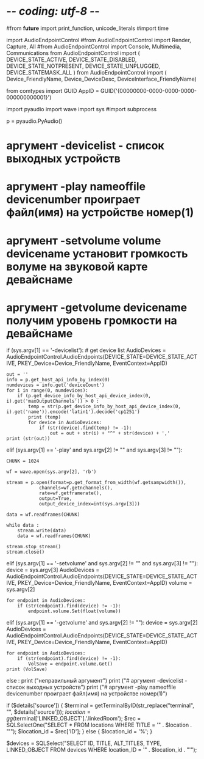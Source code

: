 # -*- coding: utf-8 -*-
#from __future__ import print_function, unicode_literals
#import time

import AudioEndpointControl
#from AudioEndpointControl import Render, Capture, All
#from AudioEndpointControl import Console, Multimedia, Communications
from AudioEndpointControl import (
    DEVICE_STATE_ACTIVE,
    DEVICE_STATE_DISABLED,
    DEVICE_STATE_NOTPRESENT,
    DEVICE_STATE_UNPLUGGED,
    DEVICE_STATEMASK_ALL
    )
from AudioEndpointControl import (
    Device_FriendlyName,
    Device_DeviceDesc,
    DeviceInterface_FriendlyName)

from comtypes import GUID
AppID = GUID('{00000000-0000-0000-0000-000000000001}')

import pyaudio
import wave
import sys
#import subprocess


p = pyaudio.PyAudio()

# аргумент -devicelist - список выходных устройств
# аргумент -play nameoffile devicenumber проиграет файл(имя) на устройстве номер(1) 
# аргумент -setvolume volume  devicename установит громкость волуме на звуковой карте девайснаме
# аргумент -getvolume devicename получим уровень громкости на девайснаме

if (sys.argv[1] == '-devicelist'):
    # get device list
    AudioDevices = AudioEndpointControl.AudioEndpoints(DEVICE_STATE=DEVICE_STATE_ACTIVE, PKEY_Device=Device_FriendlyName, EventContext=AppID)

    out = ''
    info = p.get_host_api_info_by_index(0)
    numdevices = info.get('deviceCount')
    for i in range(0, numdevices):
        if (p.get_device_info_by_host_api_device_index(0, i).get('maxOutputChannels')) > 0 :
            temp = str(p.get_device_info_by_host_api_device_index(0, i).get('name')).encode('latin1').decode('cp1251')
            print (temp)
            for device in AudioDevices:
                if (str(device).find(temp) != -1):
                    out = out + str(i) + "^" + str(device) + ','
    print (str(out))


elif (sys.argv[1] == '-play' and sys.argv[2] != "" and sys.argv[3] != ""):

    CHUNK = 1024

    wf = wave.open(sys.argv[2], 'rb')

    stream = p.open(format=p.get_format_from_width(wf.getsampwidth()),
                channels=wf.getnchannels(),
                rate=wf.getframerate(),
                output=True,
                output_device_index=int(sys.argv[3]))

    data = wf.readframes(CHUNK)

    while data :
        stream.write(data)
        data = wf.readframes(CHUNK)

    stream.stop_stream()
    stream.close()
    
elif (sys.argv[1] == '-setvolume' and sys.argv[2] != "" and sys.argv[3] != ""):
    device = sys.argv[3]
    AudioDevices = AudioEndpointControl.AudioEndpoints(DEVICE_STATE=DEVICE_STATE_ACTIVE, PKEY_Device=Device_FriendlyName, EventContext=AppID)
    volume = sys.argv[2]
    
    for endpoint in AudioDevices:
        if (str(endpoint).find(device) != -1):
            endpoint.volume.Set(float(volume))
elif (sys.argv[1] == '-getvolume' and sys.argv[2] != ""):
    device = sys.argv[2]
    AudioDevices = AudioEndpointControl.AudioEndpoints(DEVICE_STATE=DEVICE_STATE_ACTIVE, PKEY_Device=Device_FriendlyName, EventContext=AppID)
    
    for endpoint in AudioDevices:
        if (str(endpoint).find(device) != -1):
            VolSave = endpoint.volume.Get()
    print (VolSave)

else :
	print ("неправильный аргумент")	
	print ("# аргумент -devicelist - список выходных устройств")
	print ("# аргумент -play nameoffile devicenumber проиграет файл(имя) на устройстве номер(1)")










if ($details['source']) {
	$terminal = getTerminalByID(str_replace("terminal", "", $details['source']));
	$location = gg($terminal['LINKED_OBJECT'].'.linkedRoom');
	$rec = SQLSelectOne("SELECT * FROM locations WHERE TITLE = '" . $location . "'");
	$location_id = $rec['ID'];
} else {
	$location_id = '%';
}










$devices = SQLSelect("SELECT ID, TITLE, ALT_TITLES, TYPE, LINKED_OBJECT FROM devices WHERE location_ID = '" . $location_id . "'");
